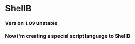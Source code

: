<h1> ShellB </h1>

### Version 1.09 unstable

### Now i'm creating a special script language to ShellB

